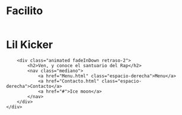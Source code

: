 # Facilito<!DOCTYPE html>
<html lang="en">
<head>
	<meta charset="UTF-8">
	<meta name="viewport" content="width=device-width, initial-scale=1.0">
	<link rel="stylesheet" href="//maxcdn.bootstrapcdn.com/bootstrap/3.3.1/css/bootstrap.min.css">
	<link rel="stylesheet" href="css/main.css">
	<link rel="stylesheet" href="css/Animated.css">
	<link href="https://fonts.googleapis.com/css?family=K2D|Lato|Pacifico" rel="stylesheet"> 
	<title>Lil Wade - oficial site</title>
</head>
<body>
	<div class="col-md-3 center-block quitar-float text-center espacio-arriba">
		<img src="img/Cactus-tumblr-drawing-31.png" class="animated fadeIn" alt="">
		<h1 class="pacifico grande verde animated fadeIn retraso">Lil Kicker</h1>
		

		<div class="animated fadeInDown retraso-2">
			<h2>Ven, y conoce el santuario del Rap</h2>
			<nav class="mediano">
				<a href="Menu.html" class="espacio-derecha">Menu</a>
				<a href="Contacto.html" class="espacio-derecha">Contacto</a>
				<a href="#">Ice moon</a>
			</nav>
		</div>
	</div>

</body>
</html>
